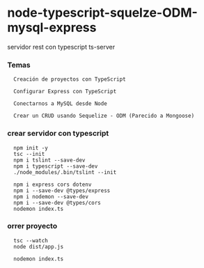 # node-typescript-squelze-ODM-mysql-express
servidor rest con typescript ts-server

### Temas

```
  Creación de proyectos con TypeScript

  Configurar Express con TypeScript

  Conectarnos a MySQL desde Node

  Crear un CRUD usando Sequelize - ODM (Parecido a Mongoose)

```

### crear servidor con typescript

```
  npm init -y
  tsc --init
  npm i tslint --save-dev
  npm i typescript --save-dev
  ./node_modules/.bin/tslint --init

  npm i express cors dotenv
  npm i --save-dev @types/express
  npm i nodemon --save-dev
  npm i --save-dev @types/cors
  nodemon index.ts 
```

### orrer proyecto

```
  tsc --watch
  node dist/app.js

  nodemon index.ts
```